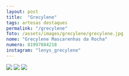 ```yaml
---
layout: post
title:  "Grecylene"
tags: artesas destaques
permalink: "/grecylene"
foto: /assets/images/grecylene/grecylene.jpg
nome: "Grecylene Mascarenhas da Rocha"
numero: 81997884218
instagram: "lenys_grecylene"
---
```


<div class="mostruario">
  <img src="{{ site.url }}/assets/images/grecylene/grecylene1.jpg" />
  <img src="{{ site.url }}/assets/images/grecylene/grecylene2.jpg" />
  <img src="{{ site.url }}/assets/images/grecylene/grecylene3.jpg" />
</div>